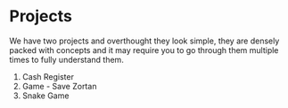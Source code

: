 # Projects

We have two projects and overthought they look simple, they are densely packed with concepts and it may require you to go through them multiple times to fully understand them.

1. Cash Register
2. Game - Save Zortan
3. Snake Game
